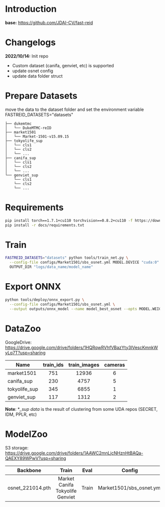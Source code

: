 # Introduction

**base:** https://github.com/JDAI-CV/fast-reid

# Changelogs

**2022/10/14:** Init repo
- Custom dataset (canifa, genviet, etc) is supported
- update osnet config
- update data folder struct


# Prepare Datasets
move the data to the dataset folder and set the environment variable FASTREID_DATASETS="datasets"
```
├── dukemtmc
│   └── DukeMTMC-reID
├── market1501
│   └── Market-1501-v15.09.15
├── tokyolife_sup
│   └── cls1
│   └── cls2
│   └── ...
├── canifa_sup
│   └── cls1
│   └── cls2
│   └── ...
└── genviet_sup
    └── cls1
    └── cls2
    └── ...
```

# Requirements

```bash
pip install torch==1.7.1+cu110 torchvision==0.8.2+cu110 -f https://download.pytorch.org/whl/torch_stable.html
pip install -r docs/requirements.txt
```

# Train

```bash
FASTREID_DATASETS="datasets" python tools/train_net.py \
  --config-file configs/Market1501/sbs_osnet.yml MODEL.DEVICE "cuda:0" \
  OUTPUT_DIR "logs/data_name/model_name"
```

# Export ONNX

```bash
python tools/deploy/onnx_export.py \
  --config-file configs/Market1501/sbs_osnet.yml \
  --output outputs/onnx_model --name model_best_osnet --opts MODEL.WEIGHTS weights/model_best_osnet.pth
```

# DataZoo

GoogleDrive: https://drive.google.com/drive/folders/1HQRqwRVhfVBazYty3IVescKmnkWyLq7T?usp=sharing

| Name          | train_ids | train_images | cameras |
| ------------- | :-------: | :----------: | :-----: |
| market1501    |    751    |    12936     |    6    |
| canifa_sup    |    230    |     4757     |    5    |
| tokyolife_sup |    345    |     6855     |    1    |
| genviet_sup   |    117    |     1312     |    2    |

**Note**: **_sup data* is the result of clustering from some UDA repos (SECRET, IDM, PPLR, etc)

# ModelZoo

S3 storage: https://drive.google.com/drive/folders/1AAWC2mnLjcNHznHtBAQa-QAEXY89WPwV?usp=sharing

| Backbone         |                    Train                    | Eval  |          Config          |  Top1(MAP)   |  Dim  |             Preprocess             |
| ---------------- | :-----------------------------------------: | :---: | :----------------------: | :----------: | :---: | :--------------------------------: |
| osnet_221014.pth | Market<br/>Canifa<br/>Tokyolife<br/>Genviet | Train | Market1501/sbs_osnet.yml | 94.8 (86.59) |  512  | RGB<br/>(128,384)<br/>mean=0,std=1 |
